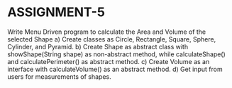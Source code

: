 # ASSIGNMENT-5



Write Menu Driven program to calculate the Area and Volume of the selected Shape a) Create classes as Circle, Rectangle, Square, Sphere, Cylinder, and Pyramid. b) Create Shape as abstract class with showShape(String shape) as non-abstract method, while calculateShape() and calculatePerimeter() as abstract method. c) Create Volume as an interface with calculateVolume() as an abstract method. d) Get input from users for measurements of shapes.
